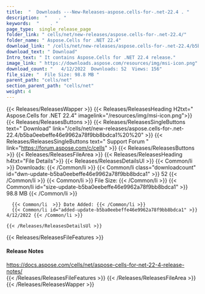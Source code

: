```yaml
---
title:  "  Downloads ---New-Releases-aspose.cells-for-.net-22.4 . " 
description:  "    . " 
keywords:  "    . " 
page_type:  single_release_page
folder_link: " cells/net/new-releases/aspose.cells-for-.net-22.4/"
folder_name: " Aspose.Cells for .NET 22.4"
download_link: " /cells/net/new-releases/aspose.cells-for-.net-22.4/b5ba0eebeffe46e9962a78f9bb8bdca1"
download_text: " Download"
Intro_text: " It contains Aspose.Cells for .NET 22.4 release."
image_link: " https://downloads.aspose.com/resources/img/msi-icon.png"
download_count: "   4/12/2022  Downloads: 52  Views: 156"
file_size: "  File Size: 98.8 MB "
parent_path: "cells/net"
section_parent_path: "cells/net"
weight: 4 
---
```


{{< Releases/ReleasesWapper >}}
  {{< Releases/ReleasesHeading H2txt=" Aspose.Cells for .NET 22.4" imagelink="/resources/img/msi-icon.png">}}
  {{< Releases/ReleasesButtons >}}
    {{< Releases/ReleasesSingleButtons text=" Download" link="/cells/net/new-releases/aspose.cells-for-.net-22.4/b5ba0eebeffe46e9962a78f9bb8bdca1%20%20" >}}
    {{< Releases/ReleasesSingleButtons text=" Support Forum " link="https://forum.aspose.com/c/cells" >}}
  {{< Releases/ReleasesButtons >}}
  {{< Releases/ReleasesFileArea >}}
    {{< Releases/ReleasesHeading h4txt="File Details">}}
    {{< Releases/ReleasesDetailsUl >}}
            {{< Common/li  >}} Downloads: {{< /Common/li >}} 
      {{< Common/li class="downloadcount" id="dwn-update-b5ba0eebeffe46e9962a78f9bb8bdca1" >}} 52 {{< /Common/li >}} 
      {{< Common/li  >}} File Size: {{< /Common/li >}} 
      {{< Common/li id="size-update-b5ba0eebeffe46e9962a78f9bb8bdca1" >}} 98.8 MB {{< /Common/li >}} 


      {{< Common/li  >}} Date Added: {{< /Common/li >}} 
      {{< Common/li id="added-update-b5ba0eebeffe46e9962a78f9bb8bdca1" >}} 4/12/2022 {{< /Common/li >}} 

    {{< /Releases/ReleasesDetailsUl >}}

  {{< Releases/ReleasesFileFeatures >}}
      <h4>Release Notes</h4><div><a href="https://docs.aspose.com/cells/net/aspose-cells-for-net-22-4-release-notes/">https://docs.aspose.com/cells/net/aspose-cells-for-net-22-4-release-notes/</a></div>
  {{< /Releases/ReleasesFileFeatures >}}
 {{< /Releases/ReleasesFileArea >}}
{{< /Releases/ReleasesWapper >}}


